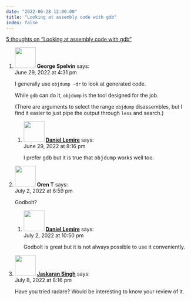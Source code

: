 ```yaml
---
date: "2022-06-28 12:00:00"
title: "Looking at assembly code with gdb"
index: false
---
```


[5 thoughts on &ldquo;Looking at assembly code with gdb&rdquo;](/lemire/blog/2022/06-28-looking-at-assembly-code-with-gdb)

<ol class="comment-list">
<li id="comment-637678" class="comment even thread-even depth-1 parent">
<div class="comment-author vcard">
<img alt src="https://secure.gravatar.com/avatar/293aadf0d102ec9bda99ea8e13f2f01a?s=56&#038;d=mm&#038;r=g" srcset="https://secure.gravatar.com/avatar/293aadf0d102ec9bda99ea8e13f2f01a?s=112&#038;d=mm&#038;r=g 2x" class="avatar avatar-56 photo" height="56" width="56" decoding="async" /> <b class="fn">George Spelvin</b> <span class="says">says:</span> </div>
<div class="comment-metadata"><time datetime="2022-06-29T16:31:57+00:00">June 29, 2022 at 4:31 pm</time></a> </div>
<div class="comment-content">
<p>I generally use <code>objdump -dr</code> to look at generated code. </p>
<p>While <code>gdb</code> can do it, <code>objdump</code> is the tool designed for the job.</p>
<p>(There are arguments to select the range <code>objdump</code> disassembles, but I find it easier to just pipe the output through <code>less</code> and search.)</p>
</div>
<ol class="children">
<li id="comment-637688" class="comment byuser comment-author-lemire bypostauthor odd alt depth-2">
<div class="comment-author vcard">
<img alt src="https://secure.gravatar.com/avatar/2ca999bef9535950f5b84281a4dab006?s=56&#038;d=mm&#038;r=g" srcset="https://secure.gravatar.com/avatar/2ca999bef9535950f5b84281a4dab006?s=112&#038;d=mm&#038;r=g 2x" class="avatar avatar-56 photo" height="56" width="56" decoding="async" /> <b class="fn"><a href="https://lemire.me/en/" class="url" rel="ugc">Daniel Lemire</a></b> <span class="says">says:</span> </div>
<div class="comment-metadata"><time datetime="2022-06-29T20:16:32+00:00">June 29, 2022 at 8:16 pm</time></a> </div>
<div class="comment-content">
<p>I prefer <tt>gdb</tt> but it is true that <tt>objdump</tt> works well too.</p>
</div>
</li>
</ol>
</li>
<li id="comment-638055" class="comment even thread-odd thread-alt depth-1 parent">
<div class="comment-author vcard">
<img alt src="https://secure.gravatar.com/avatar/5e02c014b9ae0d4964d09a998780074f?s=56&#038;d=mm&#038;r=g" srcset="https://secure.gravatar.com/avatar/5e02c014b9ae0d4964d09a998780074f?s=112&#038;d=mm&#038;r=g 2x" class="avatar avatar-56 photo" height="56" width="56" loading="lazy" decoding="async" /> <b class="fn">Oren T</b> <span class="says">says:</span> </div>
<div class="comment-metadata"><time datetime="2022-07-02T18:59:50+00:00">July 2, 2022 at 6:59 pm</time></a> </div>
<div class="comment-content">
<p>Godbolt?</p>
</div>
<ol class="children">
<li id="comment-638067" class="comment byuser comment-author-lemire bypostauthor odd alt depth-2">
<div class="comment-author vcard">
<img alt src="https://secure.gravatar.com/avatar/2ca999bef9535950f5b84281a4dab006?s=56&#038;d=mm&#038;r=g" srcset="https://secure.gravatar.com/avatar/2ca999bef9535950f5b84281a4dab006?s=112&#038;d=mm&#038;r=g 2x" class="avatar avatar-56 photo" height="56" width="56" loading="lazy" decoding="async" /> <b class="fn"><a href="https://lemire.me/en/" class="url" rel="ugc">Daniel Lemire</a></b> <span class="says">says:</span> </div>
<div class="comment-metadata"><time datetime="2022-07-02T22:50:09+00:00">July 2, 2022 at 10:50 pm</time></a> </div>
<div class="comment-content">
<p>Godbolt is great but it is not always possible to use it conveniently.</p>
</div>
</li>
</ol>
</li>
<li id="comment-638939" class="comment even thread-even depth-1">
<div class="comment-author vcard">
<img alt src="https://secure.gravatar.com/avatar/b7f113781e8d489eca577ee2b35a4fe9?s=56&#038;d=mm&#038;r=g" srcset="https://secure.gravatar.com/avatar/b7f113781e8d489eca577ee2b35a4fe9?s=112&#038;d=mm&#038;r=g 2x" class="avatar avatar-56 photo" height="56" width="56" loading="lazy" decoding="async" /> <b class="fn"><a href="http://jaskaran.org" class="url" rel="ugc external nofollow">Jaskaran Singh</a></b> <span class="says">says:</span> </div>
<div class="comment-metadata"><time datetime="2022-07-08T20:16:55+00:00">July 8, 2022 at 8:16 pm</time></a> </div>
<div class="comment-content">
<p>Have you tried radare? Would be interesting to know your review of it.</p>
</div>
</li>
</ol>
